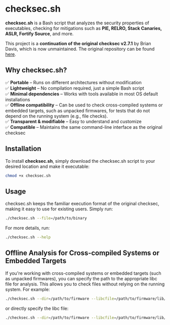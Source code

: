 checksec.sh
========

**checksec.sh** is a Bash script that analyzes the security properties of executables, checking for mitigations such as **PIE, RELRO, Stack Canaries, ASLR, Fortify Source**, and more.

This project is a **continuation of the original checksec v2.7.1** by Brian Davis, which is now unmaintained. The original repository can be found [here](https://github.com/slimm609/checksec).

## Why checksec.sh?

✅ **Portable** – Runs on different architectures without modification  
✅ **Lightweight** – No compilation required, just a simple Bash script  
✅ **Minimal dependencies** – Works with tools available in most OS default installations  
✅ **Offline compatibility** – Can be used to check cross-compiled systems or embedded targets, such as unpacked firmwares, for tests that do not depend on the running system (e.g., file checks).  
✅ **Transparent & modifiable** – Easy to understand and customize  
✅ **Compatible** – Maintains the same command-line interface as the original checksec  


## Installation  

To install **checksec.sh**, simply download the checksec.sh script to your desired location and make it executable:  

```bash
chmod +x checksec.sh
```

## Usage

checksec.sh keeps the familiar execution format of the original checksec, making it easy to use for existing users. Simply run:

```bash
./checksec.sh --file=/path/to/binary
```

For more details, run:

```bash
./checksec.sh --help
```

## Offline Analysis for Cross-compiled Systems or Embedded Targets

If you're working with cross-compiled systems or embedded targets (such as unpacked firmwares), you can specify the path to the appropriate libc file for analysis. This allows you to check files without relying on the running system. For example:

```bash
./checksec.sh --dir=/path/to/firmware --libcfile=/path/to/firmware/lib/
```

or directly specify the libc file:

```bash
./checksec.sh --dir=/path/to/firmware --libcfile=/path/to/firmware/lib/libc.so.6
```
